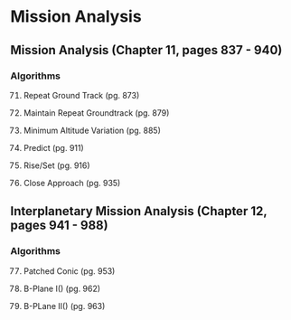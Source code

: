 # Mission Analysis

## Mission Analysis (Chapter 11, pages 837 - 940)

### Algorithms

71. Repeat Ground Track (pg. 873)

72. Maintain Repeat Groundtrack (pg. 879)

73. Minimum Altitude Variation (pg. 885)

74. Predict (pg. 911)

75. Rise/Set (pg. 916)

76. Close Approach (pg. 935)

## Interplanetary Mission Analysis (Chapter 12, pages 941 - 988)

### Algorithms

77. Patched Conic (pg. 953)

78. B-Plane I() (pg. 962)

79. B-PLane II() (pg. 963)
